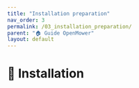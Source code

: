 ```yaml
---
title: "Installation preparation"
nav_order: 3
permalink: /03_installation_preparation/
parent: "🏠 Guide OpenMower"
layout: default
---
```


# 🔧 Installation